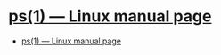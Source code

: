 # [ps(1) — Linux manual page](https://www.man7.org/linux/man-pages/man1/ps.1.html)

- [ps(1) — Linux manual page](#ps1--linux-manual-page)


